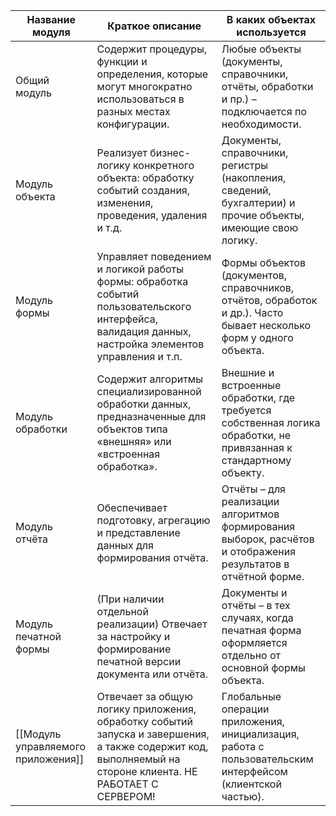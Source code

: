
| Название модуля                     | Краткое описание                                                                                                                                           | В каких объектах используется                                                                                      |
| ----------------------------------- | ---------------------------------------------------------------------------------------------------------------------------------------------------------- | ------------------------------------------------------------------------------------------------------------------ |
| Общий модуль                        | Содержит процедуры, функции и определения, которые могут многократно использоваться в разных местах конфигурации.                                          | Любые объекты (документы, справочники, отчёты, обработки и пр.) – подключается по необходимости.                   |
| Модуль объекта                      | Реализует бизнес-логику конкретного объекта: обработку событий создания, изменения, проведения, удаления и т.д.                                            | Документы, справочники, регистры (накопления, сведений, бухгалтерии) и прочие объекты, имеющие свою логику.        |
| Модуль формы                        | Управляет поведением и логикой работы формы: обработка событий пользовательского интерфейса, валидация данных, настройка элементов управления и т.п.       | Формы объектов (документов, справочников, отчётов, обработок и др.). Часто бывает несколько форм у одного объекта. |
| Модуль обработки                    | Содержит алгоритмы специализированной обработки данных, предназначенные для объектов типа «внешняя» или «встроенная обработка».                            | Внешние и встроенные обработки, где требуется собственная логика обработки, не привязанная к стандартному объекту. |
| Модуль отчёта                       | Обеспечивает подготовку, агрегацию и представление данных для формирования отчёта.                                                                         | Отчёты – для реализации алгоритмов формирования выборок, расчётов и отображения результатов в отчётной форме.      |
| Модуль печатной формы               | (При наличии отдельной реализации) Отвечает за настройку и формирование печатной версии документа или отчёта.                                              | Документы и отчёты – в тех случаях, когда печатная форма оформляется отдельно от основной формы объекта.           |
| [[Модуль  управляемого приложения]] | Отвечает за общую логику приложения, обработку событий запуска и завершения, а также содержит код, выполняемый на стороне клиента. НЕ РАБОТАЕТ С СЕРВЕРОМ! | Глобальные операции приложения, инициализация, работа с пользовательским интерфейсом (клиентской частью).          |

